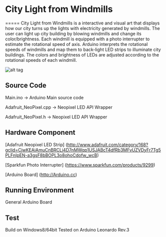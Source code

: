 # City Light from Windmills
=====
City Light from Windmills is a interactive and visual art that displays how our city turns up the lights with electricity generated by windmills. The user can light up city building by blowing windmills and change its color/brightness. Each windmill is equipped with a photo interrupter to estimate the rotational speed of axis. Arduino interprets the rotational speeds of windmills and map them to back-light LED strips to illuminate city buildings. The colors and brightness of LEDs are adjusted according to the rotational speeds of each windmill.

![alt tag](https://raw.githubusercontent.com/ppp9494/CMSC838_MP2_CityLightfromWindmills/master/parts_desc.png)

Source Code
-----
  Main.ino  -> Arduino Main source code
  
  Adafruit_NeoPixel.cpp -> Neopixel LED API Wrapper
  
  Adafruit_NeoPixel.h -> Neopixel LED API Wrapper

Hardware Component
-----
  [Adafruit Neopixel LED Strip] (http://www.adafruit.com/category/168?gclid=CjwKEAiAmuCnBRCLj4D7nMWqp1USJABcT4dfRb3MFvUZVDyFr7Tg5PLFnIpEN-a3gsF8bBOPL3o8ohoCdofw_wcB)
  
  [Sparkfun Photo Interrupter] (https://www.sparkfun.com/products/9299)
  
  [Arduino Board] (http://Arduino.cc)


Running Environment
-----
  General Arduino Board
  
Test
-----
  Build on Windows8/64bit
  Tested on Arduino Leonardo Rev.3
  

  
  


